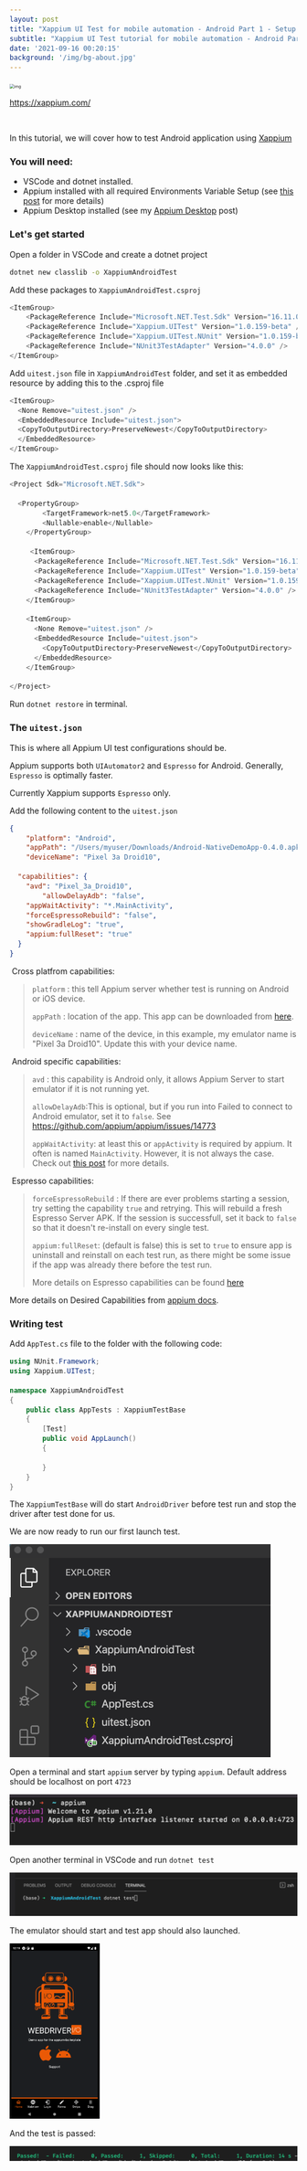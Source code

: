 ```yaml
---
layout: post
title: "Xappium UI Test for mobile automation - Android Part 1 - Setup Project"
subtitle: "Xappium UI Test tutorial for mobile automation - Android Part 1 - Setup Project"
date: '2021-09-16 00:20:15'
background: '/img/bg-about.jpg'
---
```


<img src="https://xappium.com/images/xappium-bot.png" alt="img" style="zoom:50%;" />

https://xappium.com/	

<br/>

In this tutorial, we will cover how to test Android application using [Xappium](https://github.com/Xappium/xappium.uitest)

### You will need:

* VSCode and dotnet installed.
* Appium installed with all required Environments Variable Setup (see [this post](https://mauiautomation.com/setup-appium-dotnet/) for more details)
* Appium Desktop installed (see my [Appium Desktop](https://mauiautomation.com/appium-desktop-locate-element/) post)



### Let's get started

Open a folder in VSCode and create a dotnet project

```bash
dotnet new classlib -o XappiumAndroidTest
```

Add these packages to `XappiumAndroidTest.csproj`

```csharp
<ItemGroup>
	<PackageReference Include="Microsoft.NET.Test.Sdk" Version="16.11.0" />
	<PackageReference Include="Xappium.UITest" Version="1.0.159-beta" />
	<PackageReference Include="Xappium.UITest.NUnit" Version="1.0.159-beta" />
	<PackageReference Include="NUnit3TestAdapter" Version="4.0.0" />
</ItemGroup>
```

Add `uitest.json` file in `XappiumAndroidTest` folder, and set it as embedded resource by adding this to the .csproj file

```csharp
<ItemGroup>
  <None Remove="uitest.json" />
  <EmbeddedResource Include="uitest.json">
  <CopyToOutputDirectory>PreserveNewest</CopyToOutputDirectory>
  </EmbeddedResource>
</ItemGroup>
```



The `XappiumAndroidTest.csproj` file should now looks like this:

```csharp
<Project Sdk="Microsoft.NET.Sdk">

  <PropertyGroup>
        <TargetFramework>net5.0</TargetFramework>
        <Nullable>enable</Nullable>
    </PropertyGroup>

     <ItemGroup>
      <PackageReference Include="Microsoft.NET.Test.Sdk" Version="16.11.0" />
      <PackageReference Include="Xappium.UITest" Version="1.0.159-beta" />
      <PackageReference Include="Xappium.UITest.NUnit" Version="1.0.159-beta" />
      <PackageReference Include="NUnit3TestAdapter" Version="4.0.0" />
    </ItemGroup>

    <ItemGroup>
      <None Remove="uitest.json" />
      <EmbeddedResource Include="uitest.json">
        <CopyToOutputDirectory>PreserveNewest</CopyToOutputDirectory>
      </EmbeddedResource>
    </ItemGroup>

</Project>

```

Run `dotnet restore` in terminal.



### The `uitest.json`

This is where all Appium UI test configurations should be.

Appium supports both `UIAutomator2` and `Espresso` for Android. Generally, `Espresso` is optimally faster.

Currently Xappium supports `Espresso` only.

Add the following content to the `uitest.json`

```json
{
	"platform": "Android",
	"appPath": "/Users/myuser/Downloads/Android-NativeDemoApp-0.4.0.apk",
	"deviceName": "Pixel 3a Droid10",
	
  "capabilities": {
    "avd": "Pixel_3a_Droid10",
		"allowDelayAdb": "false",
    "appWaitActivity": "*.MainActivity",
    "forceEspressoRebuild": "false",
    "showGradleLog": "true",
    "appium:fullReset": "true"
  }
}
```

​		Cross platfrom capabilities:

> `platform` : this tell Appium server whether test is running on Android or iOS device.
>
> `appPath` : location of the app. This app can be downloaded from  [here](https://github.com/webdriverio/native-demo-app/releases).
>
> `deviceName` : name of the device, in this example, my emulator name is "Pixel 3a Droid10". Update this with your device name.

​		Android specific capabilities:

> `avd` : this capability is Android only, it allows Appium Server to start emulator if it is not running yet.
>
> `allowDelayAdb`:This is optional, but if you run into Failed to connect to Android emulator, set it to `false`. See https://github.com/appium/appium/issues/14773
>
> `appWaitActivity`: at least this or `appActivity` is required by appium. It often is named `MainActivity`. However, it is not always the case. Check out [this post](https://mauiautomation.com/determine-android-app-activity-using-adb/) for more details.

​		Espresso capabilities:

> `forceEspressoRebuild` : If there are ever problems starting a session, try setting the capability `true` and retrying. This will rebuild a fresh Espresso Server APK. If the session is successfull, set it back to `false` so that it doesn't re-install on every single test.
>
> `appium:fullReset`: (default is false) this is set to `true` to ensure app is uninstall and reinstall on each test run, as there might be some issue if the app was already there before the test run.
>
> More details on Espresso capabilities can be found [here](https://github.com/appium/appium-espresso-driver)

More details on Desired Capabilities from [appium docs](https://appium.io/docs/en/writing-running-appium/caps/#appium-desired-capabilities).



### Writing test

Add `AppTest.cs` file to the folder with the following code:

```csharp
using NUnit.Framework;
using Xappium.UITest;

namespace XappiumAndroidTest
{
    public class AppTests : XappiumTestBase
    {
        [Test]
        public void AppLaunch()
        {
            
        }
    }
}
```

The `XappiumTestBase` will do start `AndroidDriver` before test run and stop the driver after test done for us.



We are now ready to run our first launch test.

<img src="./FirstTestFolderStructure.png" alt="First test folder structure" style="zoom:50%;" />



Open a terminal and start `appium` server by typing `appium`. Default address should be localhost on port `4723`

![Start appium server](./StartAppiumServer.png)



Open another terminal in VSCode and run `dotnet test`

![Open Terminal Run Dotnet Test](./OpenTerminalRunDotnetTest.png)

The emulator should start and test app should also launched.

<img src="./AppLaunched.png" alt="image-20210916001915084" style="zoom:30%;" />

And the test is passed:

![First test pass](./FirstTestPass.png)


